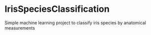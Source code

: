# IrisSpeciesClassification
Simple machine learning project to classify iris species by anatomical measurements
